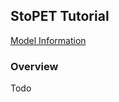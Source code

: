 ## StoPET Tutorial

<a href="/model-info/#stopet-model" class="btn btn--primary">Model Information</a>

### Overview
Todo